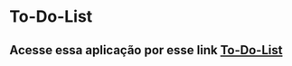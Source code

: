# To-Do-List

## Acesse essa aplicação por esse link [To-Do-List](https://jezzdiego.github.io/To-Do-List/)
